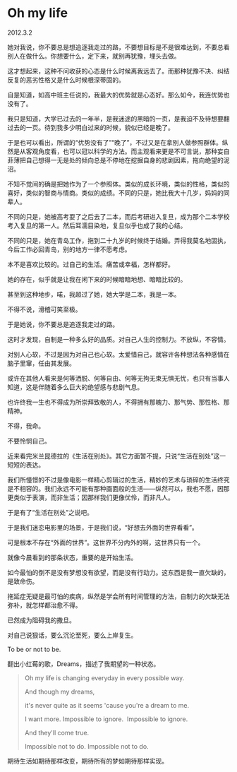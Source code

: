 # Oh my life


2012.3.2

她对我说，你不要总是想追逐我走过的路，不要想目标是不是很难达到，不要总看别人在做什么。你想要什么，定下来，就别再犹豫，埋头去做。

这才想起来，这种不问收获的心态是什么时候离我远去了。而那种犹豫不决、纠结反复的恶劣性格又是什么时候根深蒂固的。

自是知道，如高中班主任说的，我最大的优势就是心态好。那么如今，我连优势也没有了。

我只是知道，大学已过去的一年半，是我迷途的黑暗的一页，是我迫不及待想要翻过去的一页。待到我多少明白过来的时候，貌似已经是晚了。

于是也可以看出，所谓的“优势没有了”“晚了”，不过又是在拿别人做参照群体。纵然是从客观角度看，也可以冠以科学的方法。而主观看来更是不可言说，那种妄自菲薄把自己想得一无是处的倾向总是不停地在挖掘自身的悲剧因素，拖向绝望的泥沼。

不知不觉间的确是把她作为了一个参照体。类似的成长环境，类似的性格，类似的喜好，类似的智商与情商。类似的成绩。不同的只是，她比我大十几岁，妈妈的同辈人。

不同的只是，她被高考耍了之后去了二本，而后考研进入复旦，成为那个二本学校考入复旦的第一人。然后耳濡目染地，复旦似乎也成了我的心结。

不同的只是，她在青岛工作，拖到二十九岁的时候终于结婚。弄得我莫名地固执，今后工作必回青岛，别的地方一律不愿考虑。

本不是喜欢比较的。过自己的生活。痛苦或幸福，怎样都好。

她的存在，似乎就是让我在闲下来的时候暗暗地想、暗暗比较的。

甚至到这种地步，喏，我超过了她，她大学是二本，我是一本。

不得不说，滑稽可笑至极。

于是她说，你不要总是追逐我走过的路。

这时才发现，自制是一种多么好的品质。对自己人生的控制力。不放纵，不容情。

对别人心软，不过是因为对自己也心软。太爱惜自己，就容许各种想法各种感情在脑子里窜，任由其发展。

或许在其他人看来是何等洒脱、何等自由、何等无拘无束无惧无忧，也只有当事人知道，这是伴随着多么巨大的绝望感与悲剧气息。

也许终我一生也不得成为所崇拜致敬的人，不得拥有那魄力、那气势、那性格、那精神。

不得，我命。

不要怜悯自己。

近来看完米兰昆德拉的《生活在别处》。其它方面暂不提，只说“生活在别处”这一短短的表达。

我们所憧憬的不过是像电影一样精心剪辑过的生活，精妙的艺术与琐碎的生活终究是不相容的。我们永远不可能有那种画面般的生活——纵然可以，我也不愿，因那更类似于表演，而非生活；因那样我们更像优伶，而非凡人。

于是有了“生活在别处”之说吧。

于是我们迷恋电影里的场景，于是我们说，“好想去外面的世界看看”。

可是根本不存在“外面的世界”。这世界不分内外的啊，这世界只有一个。

就像今晨看到的那条状态，重要的是开始生活。

如今最怕的倒不是没有梦想没有欲望，而是没有行动力。这东西是我一直欠缺的，是致命伤。

拖延症无疑是最可怕的疾病，纵然是学会所有时间管理的方法，自制力的欠缺无法弥补，就怎样都治愈不得。

已然成为阻碍我的撒旦。

对自己说狠话，要么沉沦至死，要么上岸复生。

To be or not to be.

翻出小红莓的歌，Dreams，描述了我期望的一种状态。


<blockquote>Oh my life is changing everyday in every possible way.

And though my dreams,

it's never quite as it seems 'cause you're a dream to me.

I want more. Impossible to ignore.  Impossible to ignore.

And they'll come true.

Impossible not to do. Impossible not to do.</blockquote>


期待生活如期待那样改变，期待所有的梦如期待那样实现。


